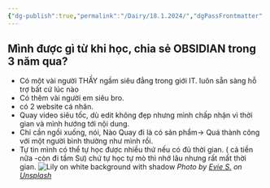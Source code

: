 ```yaml
---
{"dg-publish":true,"permalink":"/Dairy/18.1.2024/","dgPassFrontmatter":true,"noteIcon":"2","created":"2024-01-19T05:27:49.326+07:00","updated":"2024-01-18T09:30:51.000+07:00"}
---
```


## Mình được gì từ khi học, chia sẻ OBSIDIAN trong 3 năm qua?

- Có một vài người THẦY ngầm siêu đẳng trong giới IT. luôn sẵn sàng hỗ trợ bất cứ lúc nào
- Có thêm vài người em siêu bro.
- có 2 website cá nhân.
- Quay video siêu tốc, dù edit không đẹp nhưng mình chấp nhận vì thời gian và mình hướng tới nội dung.
- Chỉ cần ngồi xuống, nói, Nào Quay đi là có sản phẩm-> Quá thành công với một người bình thường như mình rồi.
- Tự tin mình có thể tự học được nhiều thứ nếu có đủ thời gian. ( cả tiền nữa -còn đi tầm Sư) chứ tự học tự mò thì nhớ lâu nhưng rất mất thời gian.
![Lily on white background with shadow](https://images.unsplash.com/photo-1580595999172-787970a962d8?crop=entropy&cs=tinysrgb&fit=max&fm=jpg&ixid=M3wzNjAwOTd8MHwxfHNlYXJjaHwyN3x8Zmxvd2VyfGVufDB8MHx8fDE3MDU1NDQzNzR8MA&ixlib=rb-4.0.3&q=80&w=1080)
*Photo by [Evie S.](https://unsplash.com/@evieshaffer?utm_source=Obsidian%20Image%20Inserter%20Plugin&utm_medium=referral) on [Unsplash](https://unsplash.com/?utm_source=Obsidian%20Image%20Inserter%20Plugin&utm_medium=referral)*
